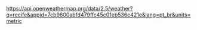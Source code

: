 https://api.openweathermap.org/data/2.5/weather?q=recife&appid=7cb9600abfd479ffc45c01eb536c421e&lang=pt_br&units=metric
